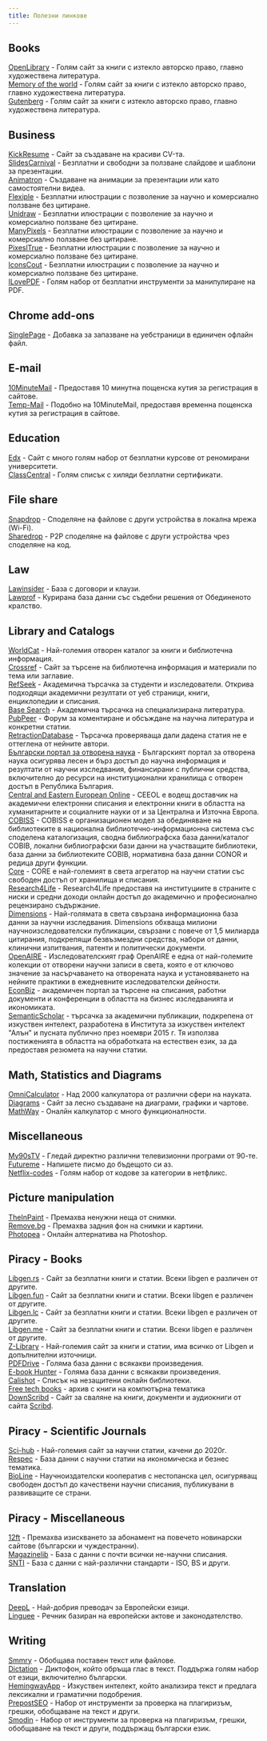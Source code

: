 ```yaml
---
title: Полезни линкове
---
```


## Books
[OpenLibrary](https://openlibrary.org/) - Голям сайт за книги с изтекло авторско право, главно художествена литература.  
[Memory of the world](http://library.memoryoftheworld.org/) - Голям сайт за книги с изтекло авторско право, главно художествена литература.  
[Gutenberg](https://www.gutenberg.org/) - Голям сайт за книги с изтекло авторско право, главно художествена литература.  

## Business
[KickResume](https://www.kickresume.com/en/) - Сайт за създаване на красиви CV-та.  
[SlidesCarnival](https://www.slidescarnival.com/) - Безплатни и свободни за ползване слайдове и шаблони за презентации.  
[Animatron](https://www.animatron.com/) - Създаване на анимации за презентации или като самостоятелни видеа.  
[Flexiple](https://2.flexiple.com/scale/multi-color-illustrations) - Безплатни илюстрации с позволение за научно и комерсиално ползване без цитиране.  
[Unidraw](https://undraw.co/search) - Безплатни илюстрации с позволение за научно и комерсиално ползване без цитиране.  
[ManyPixels](https://www.manypixels.co/gallery) - Безплатни илюстрации с позволение за научно и комерсиално ползване без цитиране.  
[PixeslTrue](https://www.pixeltrue.com/free-illustrations) - Безплатни илюстрации с позволение за научно и комерсиално ползване без цитиране.  
[IconsCout](https://iconscout.com/free-illustrations) - Безплатни илюстрации с позволение за научно и комерсиално ползване без цитиране.  
[ILovePDF](https://www.ilovepdf.com/) - Голям набор от безплатни инструменти за манипулиране на PDF.  

## Chrome add-ons
[SinglePage](https://chrome.google.com/webstore/detail/singlefile/mpiodijhokgodhhofbcjdecpffjipkle) - Добавка за запазване на уебстраници в единичен офлайн файл.  

## E-mail
[10MinuteMail](https://10minutemail.com/) - Предоставя 10 минутна пощенска кутия за регистрация в сайтове.  
[Temp-Mail](https://temp-mail.org/en/) - Подобно на 10MinuteMail, предоставя временна пощенска кутия за регистрация в сайтове.  

## Education
[Edx](https://www.edx.org/) - Сайт с много голям набор от безплатни курсове от реномирани университети.  
[ClassCentral](https://www.classcentral.com/report/free-certificates/) - Голям списък с хиляди безплатни сертификати.  

## File share
[Snapdrop](http//snapdrop.net/) - Споделяне на файлове с други устройства в локална мрежа (Wi-Fi).  
[Sharedrop](https://www.sharedrop.io/) - P2P споделяне на файлове с други устройства чрез споделяне на код.  

## Law
[Lawinsider](https://www.lawinsider.com/) - База с договори и клаузи.  
[Lawprof](https://lawprof.co/) - Курирана база данни със съдебни решения от Обединеното кралство.  

## Library and Catalogs
[WorldCat](https://www.worldcat.org/) - Най-големия отворен каталог за книги и библиотечна информация.  
[Crossref](https://search.crossref.org/) - Сайт за търсене на библиотечна информация и материали по тема или заглавие.  
[RefSeek](https://www.refseek.com/) - Академична търсачка за студенти и изследователи. Открива подходящи академични резултати от уеб страници, книги, енциклопедии и списания.  
[Base Search](https://www.base-search.net/) - Академична търсачка на специализирана литература.  
[PubPeer](https://pubpeer.com/) - Форум за коментиране и обсъждане на научна литература и конкретни статии.  
[RetractionDatabase](http://retractiondatabase.org/) - Търсачка проверяваща дали дадена статия не е оттеглена от нейните автори.  
[Български портал за отворена наука](https://bpos.bg/) - Българският портал за отворена наука осигурява лесен и бърз достъп до научна информация и резултати от научни изследвания, финансирани с публични средства, включително до ресурси на институционални хранилища с отворен достъп в Република България.  
[Central and Eastern European Online](https://www.ceeol.com/) - CEEOL е водещ доставчик на академични електронни списания и електронни книги в областта на хуманитарните и социалните науки от и за Централна и Източна Европа.  
[COBISS](https://plus.bg.cobiss.net/opac7/bib/search) - COBISS е организационен модел за обединяване на библиотеките в национална библиотечно-информационна система със споделена каталогизация, сводна библиографска база данни/каталог COBIB, локални библиографски бази данни на участващите библиотеки, база данни за библиотеките COBIB, нормативна база данни CONOR и редица други функции.  
[Core](https://core.ac.uk/) - CORE е най-големият в света агрегатор на научни статии със свободен достъп от хранилища и списания.  
[Research4Life](https://portal.research4life.org/) - Research4Life предоставя на институциите в страните с ниски и средни доходи онлайн достъп до академично и професионално рецензирано съдържание.  
[Dimensions](https://app.dimensions.ai/discover/publication) - Най-голямата в света свързана информационна база данни за научни изследвания. Dimensions обхваща милиони научноизследователски публикации, свързани с повече от 1,5 милиарда цитирания, подкрепящи безвъзмездни средства, набори от данни, клинични изпитвания, патенти и политически документи.  
[OpenAIRE](https://explore.openaire.eu/) - Изследователският граф OpenAIRE е една от най-големите колекции от отворени научни записи в света, която е от ключово значение за насърчаването на отворената наука и установяването на нейните практики в ежедневните изследователски дейности.  
[EconBiz](https://www.econbiz.de/) - академичен портал за търсене на списания, работни документи и конференции в областта на бизнес изследванията и икономиката.  
[SemanticScholar](semanticscholar.org) - търсачка за академични публикации, подкрепена от изкуствен интелект, разработена в Института за изкуствен интелект "Алън" и пусната публично през ноември 2015 г. Тя използва постиженията в областта на обработката на естествен език, за да предоставя резюмета на научни статии.  


## Math, Statistics and Diagrams
[OmniCalculator](https://www.omnicalculator.com/) - Над 2000 калкулатора от различни сфери на науката.  
[Diagrams](https://app.diagrams.net/) - Сайт за лесно създаване на диаграми, графики и чартове.  
[MathWay](https://www.mathway.com/Algebra) - Оналйн калкулатор с много функционалности.  

## Miscellaneous
[My90sTV](https://my90stv.com/#) - Гледай директно различни телевизионни програми от 90-те.  
[Futureme](https://www.futureme.org/) - Напишете писмо до бъдещото си аз.  
[Netflix-codes](https://www.netflix-codes.com/) - Голям набор от кодове за категории в нетфликс.  

## Picture manipulation
[TheInPaint](https://theinpaint.com/) - Премахва ненужни неща от снимки.  
[Remove.bg](https://www.remove.bg/) - Премахва задния фон на снимки и картини.  
[Photopea](https://www.photopea.com/) - Онлайн алтернатива на Photoshop.

## Piracy - Books
[Libgen.rs](http://libgen.rs/) -  Сайт за безплатни книги и статии. Всеки libgen е различен от другите.  
[Libgen.fun](https://libgen.fun/) -  Сайт за безплатни книги и статии. Всеки libgen е различен от другите.    
[Libgen.lc](https://libgen.lc/) -  Сайт за безплатни книги и статии. Всеки libgen е различен от другите.  
[Libgen.me](https://libgen.me/) -  Сайт за безплатни книги и статии. Всеки libgen е различен от другите.   
[Z-Library](https://b-ok.cc/) - Най-големия сайт за книги и статии, има всичко от Libgen и допълнителни източници.  
[PDFDrive](https://www.pdfdrive.com/) - Голяма база данни с всякакви произведения.  
[E-book Hunter](https://ebook-hunter.org/) - Голяма база данни с всякакви произведения.  
[Calishot](https://www.reddit.com/r/opendirectories/comments/t4wk1v/calishot_202203_find_ebooks_amongst_395_calibre/) - Списък на незащитени онлайн библиотеки.   
[Free tech books](https://www.freetechbooks.com/) - архив с книги на компютърна тематика  
[DownScribd](https://downscribd.com/) - Сайт за сваляне на книги, документи и аудиокниги от сайта [Scribd](https://www.scribd.com/home).  

## Piracy - Scientific Journals
[Sci-hub](https://sci-hub.se/) - Най-големия сайт за научни статии, качени до 2020г.  
[Respec](http://repec.org/) - База данни с научни статии на икономическа и безнес тематика.  
[BioLine](http://www.bioline.org.br/) - Научноиздателски кооператив с нестопанска цел, осигуряващ свободен достъп до качествени научни списания, публикувани в развиващите се страни.  

## Piracy - Miscellaneous
[12ft](https://12ft.io/) - Премахва изискването за абонамент на повечето новинарски сайтове (български и чуждестранни).  
[Magazinelib](https://magazinelib.com/) - База с данни с почти всички не-научни списания.  
[SNTI](http://snti.ru/international.php) - База с данни с най-различни стандарти - ISO, BS и други.  

## Translation
[DeepL](https://www.deepl.com/translator) - Най-добрия преводач за Европейски езици.  
[Linguee](https://bg.linguee.com/) - Речник базиран на европейски актове и законодателство.  

## Writing
[Smmry](https://smmry.com/) - Обобщава поставен текст или файлове.  
[Dictation](https://dictation.io/) - Диктофон, който обръща глас в текст. Поддържа голям набор от езици, включително български.  
[HemingwayApp](https://hemingwayapp.com/) - Изкуствен интелект, който анализира текст и предлага лексикални и граматични подобрения.  
[PrepostSEO](https://www.prepostseo.com/) - Набор от инструменти за проверка на плагиризъм, грешки, обобщаване на текст и други.  
[Smodin](https://smodin.io/bg) - Набор от инструменти за проверка на плагиризъм, грешки, обобщаване на текст и други, поддържащ български език.  
